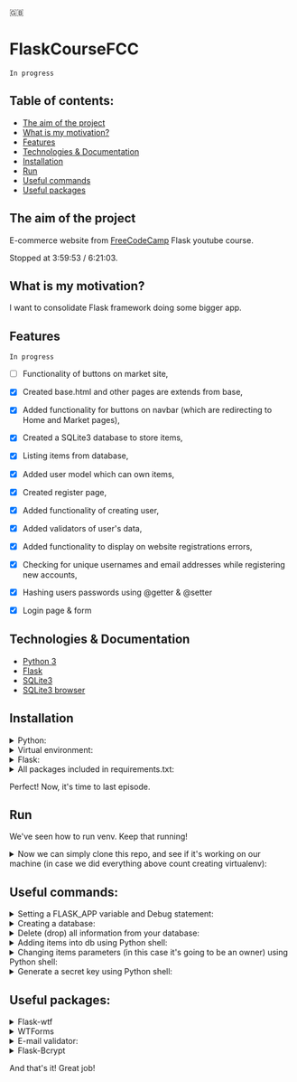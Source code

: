 🇬🇧

# FlaskCourseFCC

```In progress```

## Table of contents:

- [The aim of the project](#the-aim-of-the-project)
- [What is my motivation?](#what-is-my-motivation)
- [Features](#features)
- [Technologies & Documentation](#technologies--documentation)
- [Installation](#installation)
- [Run](#run)
- [Useful commands](#useful-commands)
- [Useful packages](#useful-packages)

## The aim of the project

E-commerce website from [FreeCodeCamp](https://www.youtube.com/watch?v=Qr4QMBUPxWo&list=PL_U5mRW0SoP3ekwozd40G-6Q4WQCBWSsn&index=3) Flask youtube course.

Stopped at 3:59:53 / 6:21:03.

## What is my motivation?

I want to consolidate Flask framework doing some bigger app.

## Features

```In progress```

- [ ] Functionality of buttons on market site,
- [x] Created base.html and other pages are extends from base,
- [x] Added functionality for buttons on navbar (which are redirecting to Home and Market pages),
- [x] Created a SQLite3 database to store items,
- [x] Listing items from database,
- [x] Added user model which can own items,
- [x] Created register page,
- [x] Added functionality of creating user,
- [x] Added validators of user's data,
- [x] Added functionality to display on website registrations errors,
- [x] Checking for unique usernames and email addresses while registering new accounts,
- [x] Hashing users passwords using @getter & @setter
- [x] Login page & form


## Technologies & Documentation

- [Python 3](https://docs.python.org/3/)
- [Flask](https://flask.palletsprojects.com/en/2.1.x/)
- [SQLite3](https://www.sqlite.org/docs.html)
- [SQLite3 browser](https://sqlitebrowser.org/dl/)

## Installation

<details>
<summary>Python:</summary>

Visit https://www.python.org/downloads/ and type which installing package you prefer (by your operating system) and download the package.

After download, go through installation process.

After above, let's check if Python is installed on your computer. To do this, open your terminal or command prompt and type:

For MacOS/Linux:
```
python3 --version
```

For Windows:
```
python --version
```
</details>

<details>
<summary>Virtual environment:</summary>

[More info about venv](https://docs.python.org/3/library/venv.html)

Open terminal/command prompt and create directory where you will create a django project using commands below:

```
ls                                                   # to check content of your domain directory
mkdir <directory_name>                               # to create a separated directory for project
cd <directory_name>                                  # just to go into new directory
python3 -m venv <virtualenv_name>                    # to create virtualenv using MacOS terminal
python -m venv <virtualenv_name>                     # to create virtualenv on Windows
source <virtualenv_name>/bin/activate                # to activate virtualenv on MacOS
<virtualenv_name>\Scripts\activate                   # to activate virtualenv on Windows

(<virtualenv_name>) <username>@<actual_directory> %  # after above you should see the (<virtualenv_name>). This line appears on MacOS.
```
</details>

<details>
<summary> Flask:</summary>

If you did above tutorials, now you should have schema of your files like:

```
Desktop/
    <directory_name>/
        <virtualenv_name>
```

Now we can install Flask framework. Simply type in your terminal/command prompt:

```
pip3 install flask     # on MacOS
pip install flask      # on Windows
```

</details>

<details>
<summary>All packages included in requirements.txt:</summary>

<details>
<summary>First option (preferred):</summary>

After clone this repo, type command:
```
pip3 install -r requirements.txt        # on MacOS
pip install -r requirements.txt         # on Windows
```

</details>

<details>
<summary>Second option:</summary>

Open file ```requirements.txt``` and type command with every package name:
```
pip3 install <package_name>     # on MacOS
pip install <package_name>      # on Windows
```

</details>

</details>

Perfect! Now, it's time to last episode.

##  Run

We've seen how to run venv. Keep that running!

<details>
<summary>Now we can simply clone this repo, and see if it's working on our machine (in case we did everything above count creating virtualenv):</summary>

```
git init                  # to initialize repository
git clone <repo url>      # to clone this repository into your local machine

python3 market.py    # using MacOS
python market.py     # using Windows
```
</details>

## Useful commands:

<details>
<summary>Setting a FLASK_APP variable and Debug statement:</summary>

```
export FLASK_APP=market.py
export FLASK_DEBUG=1

Than you can run the app using command:
flask run
```

</details>

<details>

<summary>Creating a database:</summary>

```
Write creating script (app.config, db variable) and than type (in projects terminal):
python          # on Windows
python3         # on MacOS

from market import db               # db stands for database variable which I've created (db = SQLAlchemy(app))
db.create_all()

Than db file should appear in your projects directory.
```

</details>

<details>

<summary>Delete (drop) all information from your database:</summary>

```
python3         # on MacOS
python          # on Windows

from <package_name> import db

db.drop_all()
```

</details>

<details>

<summary>Adding items into db using Python shell:</summary>

```
i1 = Item(name='IPhone 11', description='My IPhone 11', barcode='123456789012', price=800)          # Creating item using variable
db.session.add(i1)                                                                                  # Adding item into db,
db.session.commit()                                                                                 # Saving item in db

The same in second case:
i2 = Item(name='MacBook Pro 15"', description='MacBook Pro from 2009', barcode='123456789011', price=1000)
db.session.add(i2)
db.session.commit()
```

</details>

<details>

<summary>Changing items parameters (in this case it's going to be an owner) using Python shell:</summary>

```
item1.owner = User.query.filter_by(username='Wojtek').first().id        # Important: pass into owner param id of the owner (look at Item model)
db.session.add(item1)
db.session.commit()
```

</details>

<details>

<summary>Generate a secret key using Python shell:</summary>

**Remember not to upload your secret keys on repository!**

1. Open your Python shell typing in terminal/command prompt:
```
python3     # using MacOS
python      # using Windows
```

2. Import os package:
```
import os
```

3. Create a secret key:
```
os.urandom(lenght_of_secret_key).hex()
```

Example:
```
>>> import os
>>> os.urandom(12).hex()
'290cc5f5b736307fe61623d9'
```

</details>

## Useful packages:

<details>

<summary>Flask-wtf</summary>

```
pip3 install flask-wtf  # on MacOS
pip install flask-wtf   # on Windows
```

It's a package which helps us creating nice-looking forms.

[Documentation](https://flask-wtf.readthedocs.io/en/1.0.x/)

</details>

<details>

<summary>WTForms</summary>

```
pip3 install wtforms    # on MacOS
pip install wtforms     # on Windows
```

WTForms is a flexible forms validation and rendering library for Python web development. It can work with whatever web framework and template engine you choose.

[Pypi documentation](https://pypi.org/project/WTForms/)

</details>

<details>

<summary>E-mail validator:</summary>

```
pip3 install email-validator    # on MacOS
pip install email-validator     # on Windows
```

A robust email address syntax and deliverability validation library for Python by Joshua Tauberer.

[Pypi documentation](https://pypi.org/project/email-validator/)

</details>

<details>

<summary>Flask-Bcrypt</summary>

```
pip3 install flask_bcrypt       # using MacOS
pip install flask_bcrypt        # using Windows
```

Flask-Bcrypt is a Flask extension that provides bcrypt hashing utilities for your application.

[PyPi documentation](https://pypi.org/project/Flask-Bcrypt/)

</details>

And that's it! Great job!